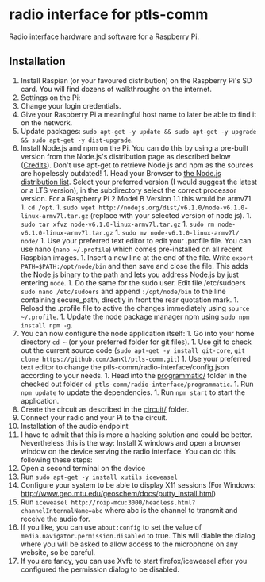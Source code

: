 # radio interface for ptls-comm
Radio interface hardware and software for a Raspberry Pi.

## Installation
1. Install Raspian (or your favoured distribution) on the Raspberry Pi's SD card. You will find dozens of walkthroughs on the internet.
1. Settings on the Pi:
  1. Change your login credentials.
  1. Give your Raspberry Pi a meaningful host name to later be able to find it on the network.
  1. Update packages: `sudo apt-get -y update && sudo apt-get -y upgrade && sudo apt-get -y dist-upgrade`.
  1. Install Node.js and npm on the Pi. You can do this by using a pre-built version from the Node.js's distribution page as described below (<a href="http://jankarres.de/2013/07/raspberry-pi-node-js-installieren/">Credits</a>). Don't use apt-get to retrieve Node.js and npm as the sources are hopelessly outdated!
    1. Head your Browser to <a href="http://nodejs.org/dist/">the Node.js distribution list</a>. Select your preferred version (I would suggest the latest or a LTS version), in the subdirectory select the correct processor version. For a Raspberry Pi 2 Model B Version 1.1 this would be armv71.
    1. `cd /opt`.
    1. `sudo wget http://nodejs.org/dist/v6.1.0/node-v6.1.0-linux-armv7l.tar.gz` (replace with your selected version of node js).
    1. `sudo tar xfvz node-v6.1.0-linux-armv7l.tar.gz`
    1. `sudo rm node-v6.1.0-linux-armv7l.tar.gz`
    1. `sudo mv node-v6.1.0-linux-armv7l/ node/`
    1. Use your preferred text editor to edit your .profile file. You can use nano (`nano ~/.profile`) which comes pre-installed on all recent Raspbian images.
    1. Insert a new line at the end of the file. Write `export PATH=$PATH:/opt/node/bin` and then save and close the file. This adds the Node.js binary to the path and lets you address Node.js by just entering `node`.
    1. Do the same for the sudo user. Edit file /etc/sudoers `sudo nano /etc/sudoers` and append `:/opt/node/bin` to the line containing secure_path, directly in front the rear quotation mark.
    1. Reload the .profile file to active the changes immediately using `source ~/.profile`.
    1. Update the node package manager npm using `sudo npm install npm -g`.
  1. You can now configure the node application itself:
    1. Go into your home directory `cd ~` (or your preferred folder for git files).
    1. Use git to check out the current source code (`sudo apt-get -y install git-core`, `git clone https://github.com/JanKl/ptls-comm.git`)
    1. Use your preferred text editor to change the ptls-comm/radio-interface/config.json according to your needs.
    1. Head into the <a href="programmatic/">programmatic/</a> folder in the checked out folder `cd ptls-comm/radio-interface/programmatic`.
    1. Run `npm update` to update the dependencies.
    1. Run `npm start` to start the application.
1. Create the circuit as described in the <a href="circuit/">circuit/</a> folder.
1. Connect your radio and your Pi to the circuit.
1. Installation of the audio endpoint
  1. I have to admit that this is more a hacking solution and could be better. Nevertheless this is the way: Install X windows and open a browser window on the device serving the radio interface. You can do this following these steps:
  1. Open a second terminal on the device
  1. Run `sudo apt-get -y install xutils iceweasel`
  1. Configure your system to be able to display X11 sessions (For Windows: http://www.geo.mtu.edu/geoschem/docs/putty_install.html)
  1. Run `iceweasel http://roip-mcu:3000/headless.html?channelInternalName=abc` where abc is the channel to transmit and receive the audio for.
  1. If you like, you can use `about:config` to set the value of `media.navigator.permission.disabled` to true. This will diable the dialog where you will be asked to allow access to the microphone on any website, so be careful.
  1. If you are fancy, you can use Xvfb to start firefox/iceweasel after you configured the permission dialog to be disabled.
